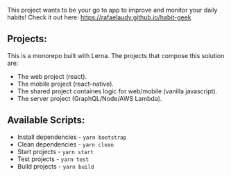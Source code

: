 This project wants to be your go to app to improve and monitor your daily habits!
Check it out here: https://rafaelaudy.github.io/habit-geek

## Projects:

This is a monorepo built with Lerna.
The projects that compose this solution are:

- The web project (react).
- The mobile project (react-native).
- The shared project containes logic for web/mobile (vanilla javascript).
- The server project (GraphQL/Node/AWS Lambda).

## Available Scripts:

- Install dependencies - `yarn bootstrap`
- Clean dependencies - `yarn clean`
- Start projects - `yarn start`
- Test projects - `yarn test`
- Build projects - `yarn build`
